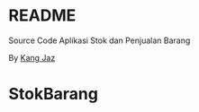 # README #

Source Code Aplikasi Stok dan Penjualan Barang

By [Kang Jaz](https://kangjaz.com)
# StokBarang
